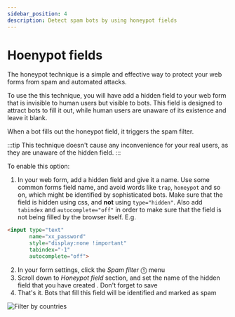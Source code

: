 ```yaml
---
sidebar_position: 4
description: Detect spam bots by using honeypot fields 
---
```


# Hoenypot fields

The honeypot technique is a simple and effective way to protect your web forms from spam and automated attacks.

To use the this technique, you will have add a hidden field to your web form that is invisible to human users but visible to bots. This field is designed to attract bots to fill it out, while human users are unaware of its existence and leave it blank.

When a bot fills out the honeypot field, it triggers the spam filter.

:::tip
This technique doesn't cause any inconvenience for your real users, as they are unaware of the hidden field.
:::

To enable this option:
1. In your web form, add a hidden field and give it a name. Use some common forms field name, and avoid words like `trap`, `honeypot` and so on, which might be identified by sophisticated bots. Make sure that the field is hidden using css, and **not** using `type="hidden"`. Also add `tabindex` and `autocomplete="off"` in order to make sure that the field is not being filled by the browser itself. E.g.
  ```html
  <input type="text"
         name="xx_password"
         style="display:none !important"
         tabindex="-1"
         autocomplete="off">
  ```
2. In your form settings, click the _Spam filter_ ⓵ menu
3. Scroll down to _Honeypot field_ section, and set the name of the hidden field that you have created . Don't forget to save
4. That's it. Bots that fill this field will be identified and marked as spam 

![Filter by countries](/img/spam-filtering/honeypot.png)
